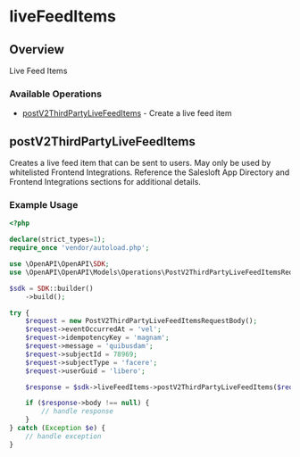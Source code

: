 # liveFeedItems

## Overview

Live Feed Items

### Available Operations

* [postV2ThirdPartyLiveFeedItems](#postv2thirdpartylivefeeditems) - Create a live feed item

## postV2ThirdPartyLiveFeedItems

Creates a live feed item that can be sent to users. May only be used by whitelisted Frontend Integrations. Reference the Salesloft App Directory and Frontend Integrations sections for additional details.

### Example Usage

```php
<?php

declare(strict_types=1);
require_once 'vendor/autoload.php';

use \OpenAPI\OpenAPI\SDK;
use \OpenAPI\OpenAPI\Models\Operations\PostV2ThirdPartyLiveFeedItemsRequestBody;

$sdk = SDK::builder()
    ->build();

try {
    $request = new PostV2ThirdPartyLiveFeedItemsRequestBody();
    $request->eventOccurredAt = 'vel';
    $request->idempotencyKey = 'magnam';
    $request->message = 'quibusdam';
    $request->subjectId = 78969;
    $request->subjectType = 'facere';
    $request->userGuid = 'libero';

    $response = $sdk->liveFeedItems->postV2ThirdPartyLiveFeedItems($request);

    if ($response->body !== null) {
        // handle response
    }
} catch (Exception $e) {
    // handle exception
}
```
